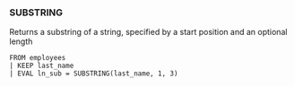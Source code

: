 <!--
This is generated by ESQL's AbstractFunctionTestCase. Do no edit it. See ../README.md for how to regenerate it.
-->

### SUBSTRING
Returns a substring of a string, specified by a start position and an optional length

```
FROM employees
| KEEP last_name
| EVAL ln_sub = SUBSTRING(last_name, 1, 3)
```

